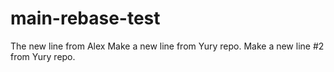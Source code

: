 # main-rebase-test

The new line from Alex
Make a new line from Yury repo.
Make a new line #2 from Yury repo.